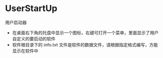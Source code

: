# UserStartUp
用户启动器

* 在桌面右下角的托盘中显示一个图标，右键可打开一个菜单，里面显示了用户自定义的要启动的软件  
* 软件根目录下的 info.txt 文件是软件的数据文件，请根据指定格式编写，方能显示在软件中
